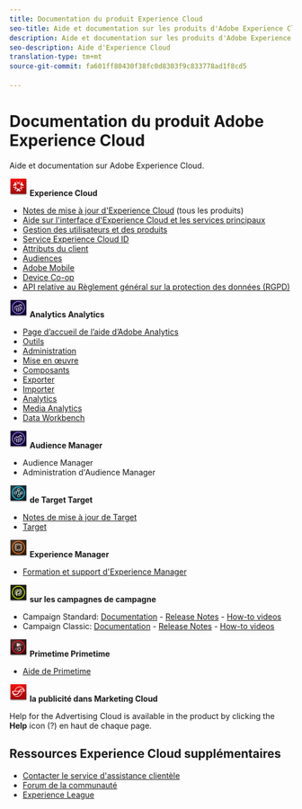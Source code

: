 ```yaml
---
title: Documentation du produit Experience Cloud
seo-title: Aide et documentation sur les produits d'Adobe Experience Cloud.
description: Aide et documentation sur les produits d'Adobe Experience Cloud.
seo-description: Aide d'Experience Cloud
translation-type: tm+mt
source-git-commit: fa601ff80430f38fc0d8303f9c833778ad1f8cd5

---
```



# Documentation du produit Adobe Experience Cloud

Aide et documentation sur Adobe Experience Cloud.

![Aide d'Experience Cloud](assets\experience_cloud_appicon_32.png) **Experience Cloud**

* [Notes de mise à jour d'Experience Cloud](https://docs.adobe.com/content/help/en/release-notes/experience-cloud/current.html) (tous les produits)
* [Aide sur l'interface d'Experience Cloud et les services principaux](https://docs.adobe.com/content/help/en/core-services/interface/experience-cloud.html)
* [Gestion des utilisateurs et des produits](https://docs.adobe.com/content/help/en/core-services/interface/manage-users-and-products/admin-getting-started.html)
* [Service Experience Cloud ID](https://docs.adobe.com/content/help/en/id-service/using/home.html)
* [Attributs du client](https://docs.adobe.com/content/help/en/core-services/interface/customer-attributes/attributes.html)
* [Audiences](https://docs.adobe.com/content/help/en/core-services/interface/audiences/audience-library.html)
* [Adobe Mobile](https://docs.adobe.com/content/help/en/mobile-services/using/home.html)
* [Device Co-op](https://docs.adobe.com/content/help/en/device-co-op/using/home.html)
* [API relative au Règlement général sur la protection des données (RGPD)](https://www.adobe.io/apis/experiencecloud/gdpr.html)

![Aide](assets\mc_analytics_32.png) **Analytics Analytics**

* [Page d’accueil de l’aide d’Adobe Analytics](/help/landing/home.md)
* [Outils](https://docs.adobe.com/content/help/en/analytics/analyze/home.html)
* [Administration](https://docs.adobe.com/content/help/en/analytics/admin/home.html)
* [Mise en œuvre](https://docs.adobe.com/content/help/en/analytics/implementation/home.html)
* [Composants](https://docs.adobe.com/content/help/en/analytics/components/home.html)
* [Exporter](https://docs.adobe.com/content/help/en/analytics/export/home.html)
* [Importer](https://docs.adobe.com/content/help/en/analytics/import/home.html)
* [Analytics](https://docs.adobe.com/content/help/en/analytics/integration/home.html)
* [Media Analytics](https://docs.adobe.com/content/help/en/media-analytics/using/media-overview.html)
* [Data Workbench](https://marketing.adobe.com/resources/help/en_US/insight/)

![Aide d'Audience Manager](assets\mc_analytics_32.png) **Audience Manager**

* Audience Manager
* Administration d'Audience Manager

![Aide](assets\mc_target_32.png) **de Target Target**

* [Notes de mise à jour de Target](https://docs.adobe.com/content/help/en/target/using/release-notes/release-notes.html)
* [Target](https://docs.adobe.com/content/help/en/target/using/target-home.html)

![Aide d'AEM](assets\mc_experiencemanager_32.png) **Experience Manager**

* [Formation et support d'Experience Manager](https://helpx.adobe.com/support/experience-manager.html)

![Aide](assets\mc_campaign_32.png) **sur les campagnes de campagne**

* Campaign Standard: [Documentation](https://helpx.adobe.com/support/campaign/standard.html) - [Release Notes](https://docs.adobe.com/content/help/en/campaign-standard/using/release-notes/release-notes.html) - [How-to videos](https://docs.adobe.com/content/help/en/campaign-learn/campaign-standard-tutorials/overview.html)
* Campaign Classic: [Documentation](https://helpx.adobe.com/support/campaign/classic.html) - [Release Notes](https://docs.campaign.adobe.com/doc/AC/en/RN.html) - [How-to videos](https://docs.adobe.com/content/help/en/campaign-learn/campaign-classic-tutorials/overview.html)

![Aide](assets\primetime_app_32.png) **Primetime Primetime**

* [Aide de Primetime](http://help.adobe.com/en_US/primetime/)

![Aide sur](assets\advertisingcloud_appicon_32.png) **la publicité dans Marketing Cloud**

Help for the Advertising Cloud is available in the product by clicking the **Help** icon (?) en haut de chaque page.

## Ressources Experience Cloud supplémentaires

* [Contacter le service d'assistance clientèle](https://helpx.adobe.com/contact/enterprise-support.ec.html)
* [Forum de la communauté](https://forums.adobe.com/community/experience-cloud)
* [Experience League](https://landing.adobe.com/experience-league/)